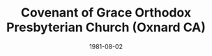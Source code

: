 ---
date: &id001 1981-08-02
end_date: null
location:
  address: North Oxnard United Methodist Church, Gonzales Road at Gallatin
  city: Oxnard
  state: CA
minister:
- end: null
  name: Stephen Doe
  start: 1981-01-01
  type: Evangelist
- end: 1992-12-31
  name: Donald Duff
  start: 1981-01-02
  type: Pastor
- end: 1993-12-31
  name: Mark Mueller
  start: 1992-01-01
  type: Supply Pastor
- end: null
  name: Mark Mueller
  start: 1993-01-01
  type: Pastor
ministers:
- Stephen Doe
- Donald Duff
- Mark Mueller
- Mark Mueller
name: Covenant of Grace Orthodox Presbyterian Church
names:
- end: null
  name: Covenant of Grace Orthodox Presbyterian Church
  start: 1981-08-02
origination_date: *id001
raw_data: "AR    Oxnard\nCovenant of Grace Orthodox Presbyterian Church  (August 2,\
  \ 1981\u2013 )\nNorth Oxnard United Methodost Church, Gonzales Road at Gallatin\n\
  Evangelist: Stephen Doe, 1981\nPastors: Donald Duff, 1981\u201392\nMark Mueller\
  \ (Supply), 1992\u201393\nMark Mueller, 1993\u2013"
states:
- CA
status:
  active: true
  end_date: null
  reason: null
  received_from: null
  withdrawal_to: null
title: Covenant of Grace Orthodox Presbyterian Church (Oxnard CA)
year_established:
- 1981

---